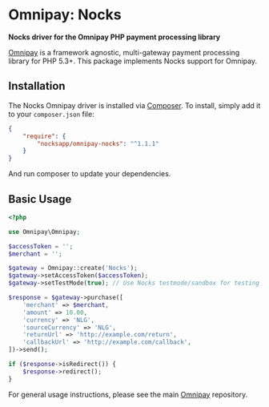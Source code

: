 # Omnipay: Nocks

**Nocks driver for the Omnipay PHP payment processing library**

[Omnipay](https://github.com/thephpleague/omnipay) is a framework agnostic, multi-gateway payment
processing library for PHP 5.3+. This package implements Nocks support for Omnipay.

## Installation

The Nocks Omnipay driver is installed via [Composer](http://getcomposer.org/). To install, simply add it
to your `composer.json` file:

```json
{
    "require": {
        "nocksapp/omnipay-nocks": "^1.1.1"
    }
}
```

And run composer to update your dependencies.

## Basic Usage

```php
<?php

use Omnipay\Omnipay;

$accessToken = '';
$merchant = '';

$gateway = Omnipay::create('Nocks');
$gateway->setAccessToken($accessToken);
$gateway->setTestMode(true); // Use Nocks testmode/sandbox for testing

$response = $gateway->purchase([
	'merchant' => $merchant,
	'amount' => 10.00,
	'currency' => 'NLG',
	'sourceCurrency' => 'NLG',
	'returnUrl' => 'http://example.com/return',
	'callbackUrl' => 'http://example.com/callback',
])->send();

if ($response->isRedirect()) {
	$response->redirect();
}

```

For general usage instructions, please see the main [Omnipay](https://github.com/thephpleague/omnipay)
repository.

